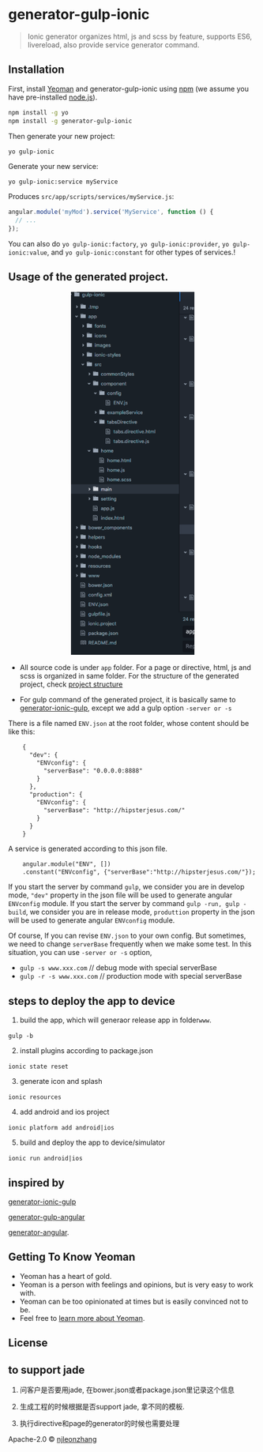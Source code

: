 # generator-gulp-ionic

> Ionic generator organizes html, js and scss by feature, supports ES6, livereload, also provide service generator command.

## Installation

First, install [Yeoman](http://yeoman.io) and generator-gulp-ionic using  [npm](https://www.npmjs.com/) (we assume you have pre-installed [node.js](https://nodejs.org/)).

```bash
npm install -g yo
npm install -g generator-gulp-ionic
```

Then generate your new project:

```
yo gulp-ionic
```

Generate your new service:

```bash
yo gulp-ionic:service myService
```

Produces `src/app/scripts/services/myService.js`:

```javascript
angular.module('myMod').service('MyService', function () {
  // ...
});
```

You can also do `yo gulp-ionic:factory`, `yo gulp-ionic:provider`, `yo gulp-ionic:value`, and `yo gulp-ionic:constant` for other types of services.!

## Usage of the generated project.
<div style="text-align: center">
<img src="/assets/architecture.png" width="250">
</div>

* All source code is under `app` folder.
For a page or directive, html, js and scss is organized in same folder.
For the structure of the generated project, check [project structure](https://github.com/Swiip/generator-gulp-angular/blob/master/docs/usage.md)


* For gulp command of the generated project, it is basically same to [generator-ionic-gulp](https://github.com/tmaximini/generator-ionic-gulp#readme),
except we add a gulp option `-server or -s`

There is a file named `ENV.json` at the root folder, whose content should be like this:

```
    {
      "dev": {
        "ENVconfig": {
          "serverBase": "0.0.0.0:8888"
        }
      },
      "production": {
        "ENVconfig": {
          "serverBase": "http://hipsterjesus.com/"
        }
      }
    }
```

A service is generated according to this json file.  

```
    angular.module("ENV", [])
    .constant("ENVconfig", {"serverBase":"http://hipsterjesus.com/"});

```

If you start the server by command `gulp`, we consider you are in develop mode, `"dev"` property in the json file will be used to generate angular `ENVconfig` module.
If you start the server by command `gulp -run, gulp -build`, we consider you are in release mode, `produttion` property in the json will be used to generate angular `ENVconfig` module.

Of course, If you can revise `ENV.json` to your own config. But sometimes, we need to change `serverBase` frequently when we make some test.
In this situation, you can use `-server or -s` option,

* `gulp -s www.xxx.com`         // debug mode with special serverBase
* `gulp -r -s www.xxx.com`      // production mode with special serverBase

## steps to deploy the app to device
1. build the app, which will generaor release app in folder`www`.

  `gulp -b`

2. install plugins according to package.json

  `ionic state reset`

3. generate icon and splash

  `ionic resources`

4. add android and ios project

  `ionic platform add android|ios`

5. build and deploy the app to device/simulator

  `ionic run android|ios`

## inspired by
 [generator-ionic-gulp](https://github.com/tmaximini/generator-ionic-gulp#readme)  

 [generator-gulp-angular](https://github.com/Swiip/generator-gulp-angular)

 [generator-angular](https://github.com/yeoman/generator-angular).

## Getting To Know Yeoman

 * Yeoman has a heart of gold.
 * Yeoman is a person with feelings and opinions, but is very easy to work with.
 * Yeoman can be too opinionated at times but is easily convinced not to be.
 * Feel free to [learn more about Yeoman](http://yeoman.io/).

## License

## to support jade
1. 问客户是否要用jade, 在bower.json或者package.json里记录这个信息

2. 生成工程的时候根据是否support jade, 拿不同的模板.
3. 执行directive和page的generator的时候也需要处理

Apache-2.0 © [njleonzhang](https://github.com/njleonzhang)
